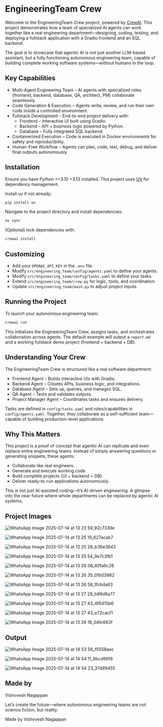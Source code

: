# EngineeringTeam Crew

Welcome to the EngineeringTeam Crew project, powered by [CrewAI](https://crewai.com/). This project demonstrates how a team of specialized AI agents can work together like a real engineering department—designing, coding, testing, and deploying a fullstack application with a Gradio frontend and an SQL backend.

The goal is to showcase that agentic AI is not just another LLM-based assistant, but a fully functioning autonomous engineering team, capable of building complete working software systems—without humans in the loop.

## Key Capabilities

- Multi-Agent Engineering Team – AI agents with specialized roles (frontend, backend, database, QA, architect, PM) collaborate seamlessly.
- Code Generation & Execution – Agents write, review, and run their own code inside a controlled environment.
- Fullstack Development – End-to-end project delivery with:
  - Frontend – Interactive UI built using Gradio.
  - Backend – API + business logic powered by Python.
  - Database – Fully integrated SQL backend.
- Containerized Execution – Code is executed in Docker environments for safety and reproducibility.
- Human-Free Workflow – Agents can plan, code, test, debug, and deliver final outputs autonomously.

## Installation

Ensure you have Python >=3.10 <3.13 installed. This project uses [UV](https://github.com/astral-sh/uv) for dependency management.

Install uv if not already:

```bash
pip install uv
```

Navigate to the project directory and install dependencies:

```bash
uv sync
```

(Optional) lock dependencies with:

```bash
crewai install
```

## Customizing

- Add your `OPENAI_API_KEY` in the `.env` file.
- Modify `src/engineering_team/config/agents.yaml` to define your agents.
- Modify `src/engineering_team/config/tasks.yaml` to define your tasks.
- Extend `src/engineering_team/crew.py` for logic, tools, and coordination.
- Update `src/engineering_team/main.py` to adjust project inputs.

## Running the Project

To launch your autonomous engineering team:

```bash
crewai run
```

This initializes the EngineeringTeam Crew, assigns tasks, and orchestrates collaboration across agents. The default example will output a `report.md` and a working fullstack demo project (frontend + backend + DB).

## Understanding Your Crew

The EngineeringTeam Crew is structured like a real software department:

- Frontend Agent – Builds interactive UIs with Gradio.
- Backend Agent – Creates APIs, business logic, and integrations.
- Database Agent – Sets up, queries, and manages SQL.
- QA Agent – Tests and validates outputs.
- Project Manager Agent – Coordinates tasks and ensures delivery.

Tasks are defined in `config/tasks.yaml` and roles/capabilities in `config/agents.yaml`. Together, they collaborate as a self-sufficient team—capable of building production-level applications.

## Why This Matters

This project is a proof of concept that agentic AI can replicate and even replace entire engineering teams. Instead of simply answering questions or generating snippets, these agents:

- Collaborate like real engineers.
- Generate and execute working code.
- Build complete projects (UI + backend + DB).
- Deliver ready-to-run applications autonomously.

This is not just AI-assisted coding—it’s AI-driven engineering. A glimpse into the near future where whole departments can be replaced by agentic AI systems.


## Project Images 

![WhatsApp Image 2025-07-14 at 13 23 59_92c7339e](https://github.com/user-attachments/assets/ee01cf23-97c7-4ca4-ba0e-d05d5d9d0920)

![WhatsApp Image 2025-07-14 at 13 25 19_627acab7](https://github.com/user-attachments/assets/98d3e2ce-10f5-4aa0-85a0-844f27ed0537)

![WhatsApp Image 2025-07-14 at 13 25 28_b36e3843](https://github.com/user-attachments/assets/bddf5eb1-6cb7-4d2f-bc4a-d63bceae8763)

![WhatsApp Image 2025-07-14 at 13 25 54_9e7c3fb1](https://github.com/user-attachments/assets/34db3177-eb86-4016-88a0-f545356faf94)

![WhatsApp Image 2025-07-14 at 13 26 06_40fa6c26](https://github.com/user-attachments/assets/0c881fab-1d67-4dd9-9941-c84fd3da480e)

![WhatsApp Image 2025-07-14 at 13 26 35_0fb03862](https://github.com/user-attachments/assets/a6ef112a-f0d8-4bc8-80f7-e93c482309fa)

![WhatsApp Image 2025-07-14 at 13 26 58_1fcbda63](https://github.com/user-attachments/assets/fa3caedf-c9f9-4614-bd13-63f7f7d095cd)

![WhatsApp Image 2025-07-14 at 13 27 29_b69d6a77](https://github.com/user-attachments/assets/1c463a66-bf73-4ab3-850b-9bd6780802c9)

![WhatsApp Image 2025-07-14 at 13 27 43_4f6415b6](https://github.com/user-attachments/assets/90911cce-2047-47e0-8bc2-127af0956d26)

![WhatsApp Image 2025-07-14 at 13 27 43_e72cacf1](https://github.com/user-attachments/assets/80c43502-b8e7-4638-a81a-b48896cb70bd)

![WhatsApp Image 2025-07-14 at 13 28 18_04fc663f](https://github.com/user-attachments/assets/66f1656c-fa0b-492c-88ab-c16ef1ec9cbd)

## Output

![WhatsApp Image 2025-07-14 at 14 53 58_f5558aec](https://github.com/user-attachments/assets/45f4a45c-ea20-4606-bb85-33f9471cfaf1)

![WhatsApp Image 2025-07-14 at 14 54 11_8bcd96f8](https://github.com/user-attachments/assets/749e8460-262e-4e29-910f-b363b8d24d4e)

![WhatsApp Image 2025-07-14 at 14 54 23_37d99455](https://github.com/user-attachments/assets/43257024-9a2b-48e9-b56e-03128a8c1f9a)



## Made by 
Vishvvesh Nagappan


Let’s create the future—where autonomous engineering teams are not science fiction, but reality.

Made by Vishvvesh Nagappan
